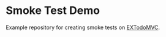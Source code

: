 # Smoke Test Demo


Example repository for creating smoke tests on [EX](https://www.freecodecamp.org/news/smoke-testing/#run-tests-in-github-actions)[TodoMVC](http://todomvc.com/examples/react).

